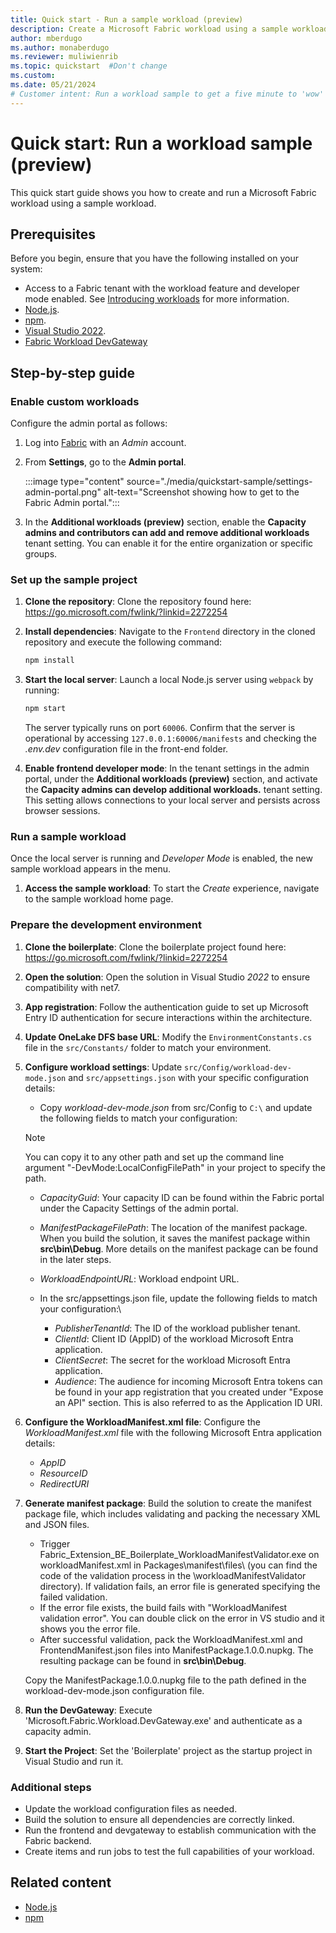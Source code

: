 ```yaml
---
title: Quick start - Run a sample workload (preview)
description: Create a Microsoft Fabric workload using a sample workload and the instructions in this quickstart tutorial.
author: mberdugo
ms.author: monaberdugo
ms.reviewer: muliwienrib
ms.topic: quickstart  #Don't change
ms.custom:
ms.date: 05/21/2024
# Customer intent: Run a workload sample to get a five minute to 'wow' experience.
---
```


# Quick start: Run a workload sample (preview)

This quick start guide shows you how to create and run a Microsoft Fabric workload using a sample workload.

## Prerequisites

Before you begin, ensure that you have the following installed on your system:

* Access to a Fabric tenant with the workload feature and developer mode enabled. See [Introducing workloads](./workload-environment.md) for more information.
* [Node.js](https://nodejs.org).
* [npm](https://www.npmjs.com/).
* [Visual Studio 2022](https://visualstudio.microsoft.com/vs/).
* [Fabric Workload DevGateway](https://go.microsoft.com/fwlink/?linkid=2272516)

## Step-by-step guide

### Enable custom workloads

Configure the admin portal as follows:

1. Log into [Fabric](https://app.fabric.microsoft.com/signin) with an *Admin* account.

1. From **Settings**, go to the **Admin portal**.

   :::image type="content" source="./media/quickstart-sample/settings-admin-portal.png" alt-text="Screenshot showing how to get to the Fabric Admin portal.":::

1. In the **Additional workloads (preview)** section, enable the **Capacity admins and contributors can add and remove additional workloads** tenant setting. You can enable it for the entire organization or specific groups.

### Set up the sample project

1. **Clone the repository**: Clone the repository found here: https://go.microsoft.com/fwlink/?linkid=2272254

1. **Install dependencies**: Navigate to the `Frontend` directory in the cloned repository and execute the following command:

   ```typescript
   npm install
   ```

1. **Start the local server**: Launch a local Node.js server using `webpack` by running:

   ```typescript
   npm start
   ```

   The server typically runs on port `60006`. Confirm that the server is operational by accessing `127.0.0.1:60006/manifests` and checking the *.env.dev* configuration file in the front-end folder.

1. **Enable frontend developer mode**: In the tenant settings in the admin portal, under the **Additional workloads (preview)** section, and activate the **Capacity admins can develop additional workloads.** tenant setting. This setting allows connections to your local server and persists across browser sessions.

### Run a sample workload

Once the local server is running and *Developer Mode* is enabled, the new sample workload appears in the menu.

1. **Access the sample workload**:  To start the *Create* experience, navigate to the sample workload home page.

### Prepare the development environment

1. **Clone the boilerplate**: Clone the boilerplate project found here: https://go.microsoft.com/fwlink/?linkid=2272254

1. **Open the solution**: Open the solution in Visual Studio *2022* to ensure compatibility with net7.

1. **App registration**: Follow the authentication guide to set up Microsoft Entry ID authentication for secure interactions within the architecture.

1. **Update OneLake DFS base URL**: Modify the `EnvironmentConstants.cs` file in the `src/Constants/` folder to match your environment.

1. **Configure workload settings**: Update `src/Config/workload-dev-mode.json` and `src/appsettings.json` with your specific configuration details:

    * Copy *workload-dev-mode.json* from src/Config to `C:\` and update the following fields to match your configuration:

    >[!NOTE]
    >You can copy it to any other path and set up the command line argument "-DevMode:LocalConfigFilePath" in your project to specify the path.

      * *CapacityGuid*: Your capacity ID can be found within the Fabric portal under the Capacity Settings of the admin portal.
      * *ManifestPackageFilePath*: The location of the manifest package. When you build the solution, it saves the manifest package within **src\bin\Debug**. More details on the manifest package can be found in the later steps.
      * *WorkloadEndpointURL*: Workload endpoint URL.

   * In the src/appsettings.json file, update the following fields to match your configuration:\

      * *PublisherTenantId*: The ID of the workload publisher tenant.
      * *ClientId*: Client ID (AppID) of the workload Microsoft Entra application.
      * *ClientSecret*: The secret for the workload Microsoft Entra application.
      * *Audience*: The audience for incoming Microsoft Entra tokens can be found in your app registration that you created under "Expose an API" section. This is also referred to as the Application ID URI.
 
1. **Configure the WorkloadManifest.xml file**: Configure the *WorkloadManifest.xml* file with the following Microsoft Entra application details:

   * *AppID*
   * *ResourceID*
   * *RedirectURI*

1. **Generate manifest package**: Build the solution to create the manifest package file, which includes validating and packing the necessary XML and JSON files.

   * Trigger Fabric_Extension_BE_Boilerplate_WorkloadManifestValidator.exe on workloadManifest.xml in Packages\manifest\files\ (you can find the code of the validation process in the \workloadManifestValidator directory). If validation fails, an error file is generated specifying the failed validation.
   * If the error file exists, the build fails with "WorkloadManifest validation error". You can double click on the error in VS studio and it shows you the error file.
   * After successful validation, pack the WorkloadManifest.xml and FrontendManifest.json files into ManifestPackage.1.0.0.nupkg. The resulting package can be found in **src\bin\Debug**.

   Copy the ManifestPackage.1.0.0.nupkg file to the path defined in the workload-dev-mode.json configuration file.

1. **Run the DevGateway**: Execute 'Microsoft.Fabric.Workload.DevGateway.exe' and authenticate as a capacity admin.

1. **Start the Project**: Set the 'Boilerplate' project as the startup project in Visual Studio and run it.

### Additional steps

* Update the workload configuration files as needed.
* Build the solution to ensure all dependencies are correctly linked.
* Run the frontend and devgateway to establish communication with the Fabric backend.
* Create items and run jobs to test the full capabilities of your workload.

## Related content

* [Node.js](https://nodejs.org)
* [npm](https://www.npmjs.com/)
